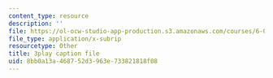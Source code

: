 ```yaml
---
content_type: resource
description: ''
file: https://ol-ocw-studio-app-production.s3.amazonaws.com/courses/6-0001-introduction-to-computer-science-and-programming-in-python-fall-2016/8bb0a13a468752d3963e733821818f08_EFCdr_43qmU.vtt
file_type: application/x-subrip
resourcetype: Other
title: 3play caption file
uid: 8bb0a13a-4687-52d3-963e-733821818f08
---
```

